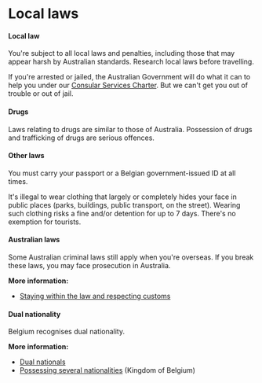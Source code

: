 # Local laws

#### Local law

You're subject to all local laws and penalties, including those that may appear harsh by Australian standards. Research local laws before travelling.

If you're arrested or jailed, the Australian Government will do what it can to help you under our [Consular Services Charter](/consular-services/consular-services-charter "Consular Services Charter"). But we can't get you out of trouble or out of jail.

#### Drugs

Laws relating to drugs are similar to those of Australia. Possession of drugs and trafficking of drugs are serious offences.

#### Other laws

You must carry your passport or a Belgian government-issued ID at all times.

It's illegal to wear clothing that largely or completely hides your face in public places (parks, buildings, public transport, on the street). Wearing such clothing risks a fine and/or detention for up to 7 days. There's no exemption for tourists.

#### Australian laws

Some Australian criminal laws still apply when you're overseas. If you break these laws, you may face prosecution in Australia.

**More information:**

* [Staying within the law and respecting customs](/node/159)

#### Dual nationality

Belgium recognises dual nationality.

**More information:**

* [Dual nationals](/before-you-go/who-you-are/dual-nationals "Advice for dual nationals")
* [Possessing several nationalities](https://diplomatie.belgium.be/en/belgians-abroad/nationality/losing-retaining-and-regaining-belgian-citizenship) (Kingdom of Belgium)